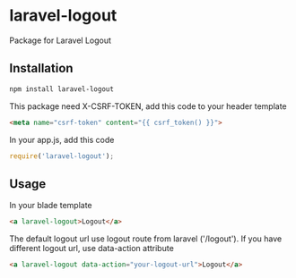 # laravel-logout
Package for Laravel Logout

## Installation

```bash
npm install laravel-logout
```

This package need X-CSRF-TOKEN, add this code to your header template
```html
<meta name="csrf-token" content="{{ csrf_token() }}">
```

In your app.js, add this code

```javascript
require('laravel-logout');
```

## Usage

In your blade template
```html
<a laravel-logout>Logout</a>
```

The default logout url use logout route from laravel ('/logout'). If you have different logout url, use data-action attribute
```html
<a laravel-logout data-action="your-logout-url">Logout</a>
```
